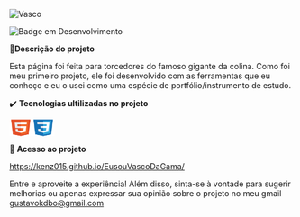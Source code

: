 ![Vasco](<Imagem do WhatsApp de 2023-11-22 à(s) 17.33.31_186b40c5-1.jpg>)

![Badge em Desenvolvimento](https://img.shields.io/badge/Status-Pronto-green?label=Status)

📄**Descrição do projeto**

Esta página foi feita para torcedores do famoso gigante da colina.
Como foi meu primeiro projeto, ele foi desenvolvido com as ferramentas que eu conheço e eu o usei como uma espécie de portfólio/instrumento de estudo.

✔️ **Tecnologias ultilizadas no projeto**

<img align="center" alt="Kenzo-HTML" height="30" width="40" src="https://raw.githubusercontent.com/devicons/devicon/master/icons/html5/html5-original.svg"><img align="center" alt="Kenzo-CSS" height="30" width="40" src="https://raw.githubusercontent.com/devicons/devicon/master/icons/css3/css3-original.svg">

📁 **Acesso ao projeto**

https://kenz015.github.io/EusouVascoDaGama/

Entre e aproveite a experiência! Além disso, sinta-se à vontade para sugerir melhorias ou apenas expressar sua opinião sobre o projeto no meu gmail gustavokdbo@gmail.com  
